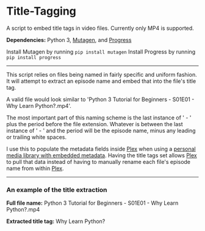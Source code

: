 # Title-Tagging
A script to embed title tags in video files. Currently only MP4 is supported.

**Dependencies:** Python 3, [Mutagen](https://github.com/quodlibet/mutagen), and [Progress](https://github.com/verigak/progress/)

Install Mutagen by running `pip install mutagen`
Install Progress by running `pip install progress`

---

This script relies on files being named in fairly specific and uniform fashion.
It will attempt to extract an episode name and embed that into the file's title tag.

A valid file would look similar to 'Python 3 Tutorial for Beginners - S01E01 - Why Learn Python?.mp4'.

The most important part of this naming scheme is the last instance of ' - ' plus the
period before the file extension. Whatever is between the last instance of ' - ' and the period will
be the episode name, minus any leading or trailing white spaces.

I use this to populate the metadata fields inside [Plex](https://www.plex.tv/) when using a [personal media library with embedded metadata](https://support.plex.tv/articles/200265256-naming-home-series-media/). Having the title tags set allows [Plex](https://www.plex.tv/) to pull that data instead of having to manually rename each file's episode name from within [Plex](https://www.plex.tv/).

---

### An example of the title extraction

**Full file name:** Python 3 Tutorial for Beginners - S01E01 - Why Learn Python?.mp4

**Extracted title tag:** Why Learn Python?
